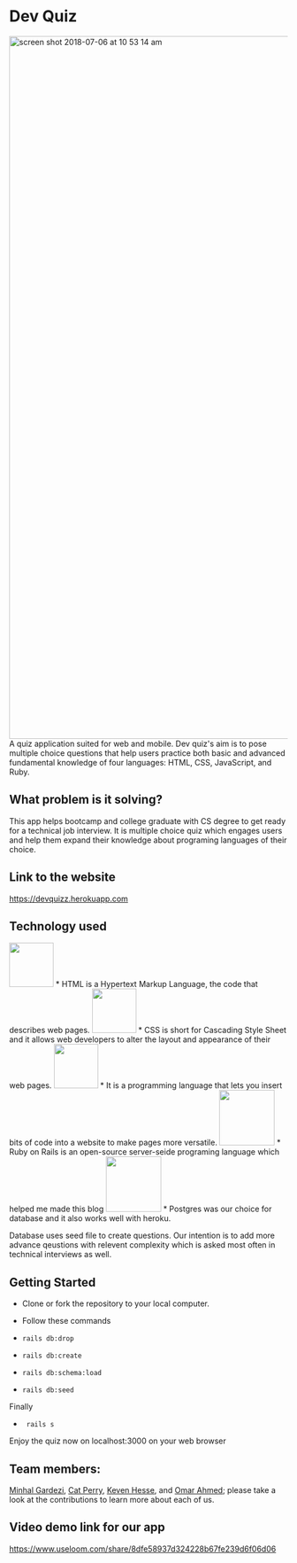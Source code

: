 # Dev Quiz
<img width="1269" alt="screen shot 2018-07-06 at 10 53 14 am" src="https://user-images.githubusercontent.com/26211014/42385473-de6ec392-810a-11e8-881a-efbf4f7eb733.png">
A quiz application suited for web and mobile. Dev quiz's aim is to pose multiple choice questions that help users practice both basic and advanced fundamental knowledge of four languages: HTML, CSS, JavaScript, and Ruby. 

## What problem is it solving?
This app helps bootcamp and college graduate with CS degree to get ready for a technical job interview. It is multiple choice quiz which engages users and help them expand their knowledge about programing languages of their choice. 

## Link to the website
https://devquizz.herokuapp.com

## Technology used

<img src="http://www.asti.co.in/wp-content/uploads/2017/01/html_icon.png"  width="80px">
* HTML is a Hypertext Markup Language, the code that describes web pages.

<img src="http://icons.iconarchive.com/icons/graphics-vibe/developer/256/css-icon.png"  width="80px">
* CSS is short for Cascading Style Sheet and it allows web developers to alter the layout and appearance of their web pages.

<img src="https://cms-assets.tutsplus.com/uploads/users/34/posts/26194/preview_image/javascript.png"  width="80px">
* It is a programming language that lets you insert bits of code into a website to make pages more versatile.

<img src="https://upload.wikimedia.org/wikipedia/commons/thumb/6/62/Ruby_On_Rails_Logo.svg/1200px-Ruby_On_Rails_Logo.svg.png"  width="100px">
* Ruby on Rails is an open-source server-seide programing language which helped me made this blog

<img src="https://images.g2crowd.com/uploads/product/image/social_landscape/social_landscape_1489695931/postgresql.png"  width="100px">
* Postgres was our choice for database and it also works well with heroku.



Database uses seed file to create questions. Our intention is to add more advance qeustions with relevent complexity which is  asked most often in technical interviews as well. 

## Getting Started
* Clone or fork the repository to your local computer.
* Follow these commands

* `rails db:drop`
* `rails db:create`
* `rails db:schema:load`
* `rails db:seed`

Finally
* ` rails s`

Enjoy the quiz now on localhost:3000 on your web browser

## Team members:

[Minhal Gardezi](https://github.com/mag166), [Cat Perry](https://github.com/CatPerry), [Keven Hesse](https://github.com/kevinhesse), and [Omar Ahmed](https://github.com/omarahmed30); please take a look at the contributions to learn more about each of us. 

## Video demo link for our app 
https://www.useloom.com/share/8dfe58937d324228b67fe239d6f06d06




